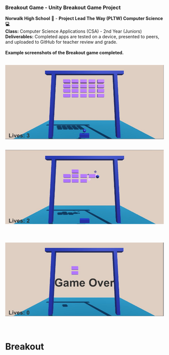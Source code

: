 ### Breakout Game - Unity Breakout Game Project <br>
<b>Norwalk High School</b> :school: - <b>Project Lead The Way (PLTW) Computer Science :computer:</b><br>
<b>Class:</b> Computer Science Applications (CSA) - 2nd Year (Juniors)<br>
<b>Deliverables:</b> Completed apps are tested on a device, presented to peers, and uploaded to GitHub for teacher review and grade.   
<br>
<b>Example screenshots of the Breakout game completed.</b><br><br>

![Alt text](https://github.com/ashbretado/Breakout/blob/master/Capture.JPG "Start Screen")
<br><br>

![Alt text](https://github.com/ashbretado/Breakout/blob/master/Capture2.JPG "During the Game")
<br><br>

![Alt text](https://github.com/ashbretado/Breakout/blob/master/Capture3.JPG "Game Over")
<br><br>
=======
# Breakout

